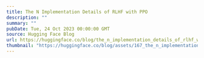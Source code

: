 ```yaml
---
title: The N Implementation Details of RLHF with PPO
description: ""
summary: ""
pubDate: Tue, 24 Oct 2023 00:00:00 GMT
source: Hugging Face Blog
url: https://huggingface.co/blog/the_n_implementation_details_of_rlhf_with_ppo
thumbnail: "https://huggingface.co/blog/assets/167_the_n_implementation_details_of_rlhf_with_ppo/thumbnail.png"
---
```


